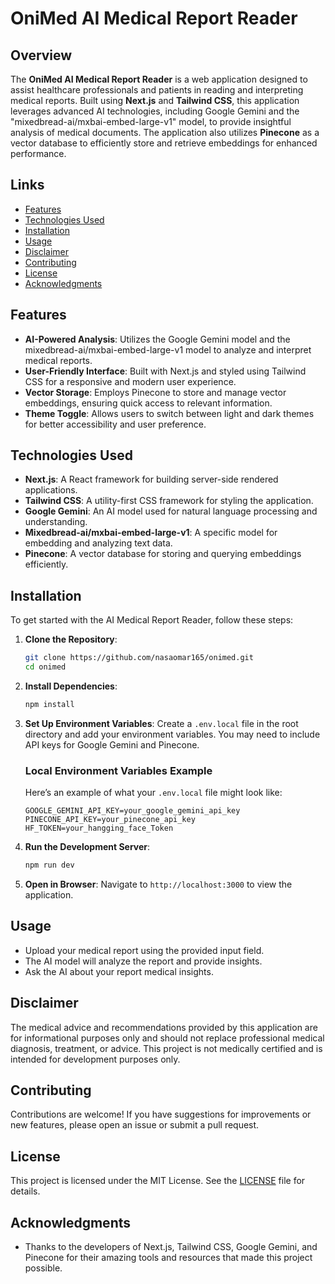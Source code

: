 # OniMed AI Medical Report Reader

## Overview

The **OniMed AI Medical Report Reader** is a web application designed to assist healthcare professionals and patients in reading and interpreting medical reports. Built using **Next.js** and **Tailwind CSS**, this application leverages advanced AI technologies, including Google Gemini and the "mixedbread-ai/mxbai-embed-large-v1" model, to provide insightful analysis of medical documents. The application also utilizes **Pinecone** as a vector database to efficiently store and retrieve embeddings for enhanced performance.

## Links
- [Features](#features)
- [Technologies Used](#technologies-used)
- [Installation](#installation)
- [Usage](#usage)
- [Disclaimer](#disclaimer)
- [Contributing](#contributing)
- [License](#license)
- [Acknowledgments](#acknowledgments)

## Features

- **AI-Powered Analysis**: Utilizes the Google Gemini model and the mixedbread-ai/mxbai-embed-large-v1 model to analyze and interpret medical reports.
- **User-Friendly Interface**: Built with Next.js and styled using Tailwind CSS for a responsive and modern user experience.
- **Vector Storage**: Employs Pinecone to store and manage vector embeddings, ensuring quick access to relevant information.
- **Theme Toggle**: Allows users to switch between light and dark themes for better accessibility and user preference.

## Technologies Used

- **Next.js**: A React framework for building server-side rendered applications.
- **Tailwind CSS**: A utility-first CSS framework for styling the application.
- **Google Gemini**: An AI model used for natural language processing and understanding.
- **Mixedbread-ai/mxbai-embed-large-v1**: A specific model for embedding and analyzing text data.
- **Pinecone**: A vector database for storing and querying embeddings efficiently.

## Installation

To get started with the AI Medical Report Reader, follow these steps:

1. **Clone the Repository**:
   ```bash
   git clone https://github.com/nasaomar165/onimed.git
   cd onimed
   ```

2. **Install Dependencies**:
   ```bash
   npm install
   ```

3. **Set Up Environment Variables**:
   Create a `.env.local` file in the root directory and add your environment variables. You may need to include API keys for Google Gemini and Pinecone.

   ### Local Environment Variables Example
   Here’s an example of what your `.env.local` file might look like:
   ```plaintext
   GOOGLE_GEMINI_API_KEY=your_google_gemini_api_key
   PINECONE_API_KEY=your_pinecone_api_key
   HF_TOKEN=your_hangging_face_Token
   ```

4. **Run the Development Server**:
   ```bash
   npm run dev
   ```

5. **Open in Browser**:
   Navigate to `http://localhost:3000` to view the application.

## Usage

- Upload your medical report using the provided input field.
- The AI model will analyze the report and provide insights.
- Ask the AI about your report medical insights.

## Disclaimer

The medical advice and recommendations provided by this application are for informational purposes only and should not replace professional medical diagnosis, treatment, or advice. This project is not medically certified and is intended for development purposes only.

## Contributing

Contributions are welcome! If you have suggestions for improvements or new features, please open an issue or submit a pull request.

## License

This project is licensed under the MIT License. See the [LICENSE](LICENSE) file for details.

## Acknowledgments

- Thanks to the developers of Next.js, Tailwind CSS, Google Gemini, and Pinecone for their amazing tools and resources that made this project possible.

